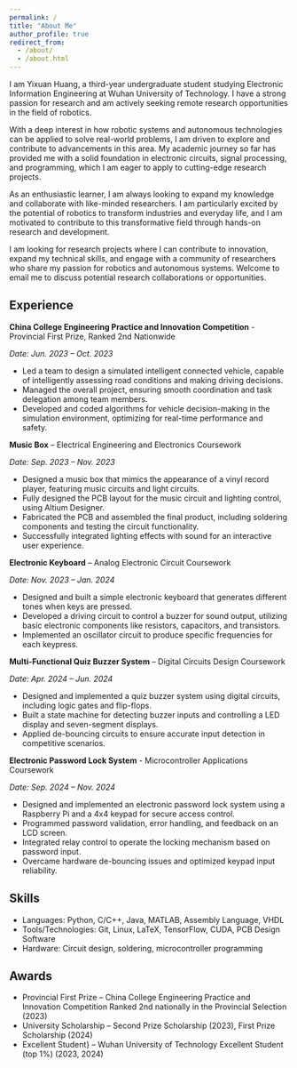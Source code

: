 ```yaml
---
permalink: /
title: "About Me"
author_profile: true
redirect_from: 
  - /about/
  - /about.html
---
```


I am Yixuan Huang, a third-year undergraduate student studying Electronic Information Engineering at Wuhan University of Technology. I have a strong passion for research and am actively seeking remote research opportunities in the field of robotics.

With a deep interest in how robotic systems and autonomous technologies can be applied to solve real-world problems, I am driven to explore and contribute to advancements in this area. My academic journey so far has provided me with a solid foundation in electronic circuits, signal processing, and programming, which I am eager to apply to cutting-edge research projects.

As an enthusiastic learner, I am always looking to expand my knowledge and collaborate with like-minded researchers. I am particularly excited by the potential of robotics to transform industries and everyday life, and I am motivated to contribute to this transformative field through hands-on research and development.

I am looking for research projects where I can contribute to innovation, expand my technical skills, and engage with a community of researchers who share my passion for robotics and autonomous systems. Welcome to  email me to discuss potential research collaborations or opportunities.

## Experience

**China College Engineering Practice and Innovation Competition** - Provincial First Prize, Ranked 2nd Nationwide

*Date: Jun. 2023 – Oct. 2023*

- Led a team to design a simulated intelligent connected vehicle, capable of intelligently assessing road conditions and making driving decisions.
- Managed the overall project, ensuring smooth coordination and task delegation among team members.
- Developed and coded algorithms for vehicle decision-making in the simulation environment, optimizing for real-time performance and safety.

**Music Box** – Electrical Engineering and Electronics Coursework

*Date: Sep. 2023 – Nov. 2023*

- Designed a music box that mimics the appearance of a vinyl record player, featuring music circuits and light circuits.
- Fully designed the PCB layout for the music circuit and lighting control, using Altium Designer.
- Fabricated the PCB and assembled the final product, including soldering components and testing the circuit functionality.
- Successfully integrated lighting effects with sound for an interactive user experience.

**Electronic Keyboard** – Analog Electronic Circuit Coursework

*Date: Nov. 2023 – Jan. 2024*

- Designed and built a simple electronic keyboard that generates different tones when keys are pressed.
- Developed a driving circuit to control a buzzer for sound output, utilizing basic electronic components like resistors, capacitors, and transistors.
- Implemented an oscillator circuit to produce specific frequencies for each keypress.

**Multi-Functional Quiz Buzzer System** – Digital Circuits Design Coursework

*Date: Apr. 2024 – Jun. 2024*

- Designed and implemented a quiz buzzer system using digital circuits, including logic gates and flip-flops.
- Built a state machine for detecting buzzer inputs and controlling a LED display and seven-segment displays.
- Applied de-bouncing circuits to ensure accurate input detection in competitive scenarios.

**Electronic Password Lock System** - Microcontroller Applications Coursework

*Date: Sep. 2024 – Nov. 2024*

- Designed and implemented an electronic password lock system using a Raspberry Pi and a 4x4 keypad for secure access control.
- Programmed password validation, error handling, and feedback on an LCD screen.
- Integrated relay control to operate the locking mechanism based on password input.
- Overcame hardware de-bouncing issues and optimized keypad input reliability.

## Skills

- Languages: Python, C/C++, Java, MATLAB, Assembly Language, VHDL
- Tools/Technologies: Git, Linux, LaTeX, TensorFlow, CUDA, PCB Design Software
- Hardware: Circuit design, soldering, microcontroller programming

## Awards

- Provincial First Prize – China College Engineering Practice and Innovation Competition Ranked 2nd nationally in the Provincial Selection (2023)
- University Scholarship – Second Prize Scholarship (2023), First Prize Scholarship (2024)
- Excellent Student} – Wuhan University of Technology Excellent Student (top 1\%) (2023, 2024)

<script type="text/javascript" id="mapmyvisitors" src="//mapmyvisitors.com/map.js?d=7aJXkocIyrHxDcJw_FpnG0vWOnRLRzapsbRMdMYhxos&cl=ffffff&w=a"></script>